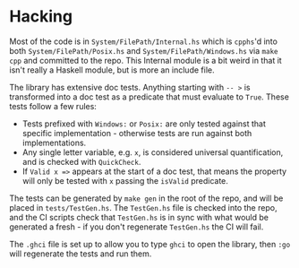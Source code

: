 # Hacking

Most of the code is in `System/FilePath/Internal.hs` which is `cpphs`'d into both `System/FilePath/Posix.hs`
and `System/FilePath/Windows.hs` via `make cpp` and committed to the repo. This Internal module is a bit weird
in that it isn't really a Haskell module, but is more an include file.

The library has extensive doc tests. Anything starting with `-- >` is transformed into a doc test as a predicate
that must evaluate to `True`. These tests follow a few rules:

* Tests prefixed with `Windows:` or `Posix:` are only tested against that specific
  implementation - otherwise tests are run against both implementations.
* Any single letter variable, e.g. `x`, is considered universal quantification, and is checked with `QuickCheck`.
* If `Valid x =>` appears at the start of a doc test, that means the property
  will only be tested with `x` passing the `isValid` predicate.

The tests can be generated by `make gen` in the root of the repo, and will be placed in `tests/TestGen.hs`.
The `TestGen.hs` file is checked into the repo, and the CI scripts check that `TestGen.hs` is in sync with
what would be generated a fresh - if you don't regenerate `TestGen.hs` the CI will fail.

The `.ghci` file is set up to allow you to type `ghci` to open the library, then `:go` will regenerate the
tests and run them.
